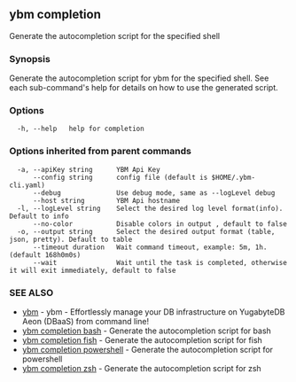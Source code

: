 ## ybm completion

Generate the autocompletion script for the specified shell

### Synopsis

Generate the autocompletion script for ybm for the specified shell.
See each sub-command's help for details on how to use the generated script.


### Options

```
  -h, --help   help for completion
```

### Options inherited from parent commands

```
  -a, --apiKey string      YBM Api Key
      --config string      config file (default is $HOME/.ybm-cli.yaml)
      --debug              Use debug mode, same as --logLevel debug
      --host string        YBM Api hostname
  -l, --logLevel string    Select the desired log level format(info). Default to info
      --no-color           Disable colors in output , default to false
  -o, --output string      Select the desired output format (table, json, pretty). Default to table
      --timeout duration   Wait command timeout, example: 5m, 1h. (default 168h0m0s)
      --wait               Wait until the task is completed, otherwise it will exit immediately, default to false
```

### SEE ALSO

* [ybm](ybm.md)	 - ybm - Effortlessly manage your DB infrastructure on YugabyteDB Aeon (DBaaS) from command line!
* [ybm completion bash](ybm_completion_bash.md)	 - Generate the autocompletion script for bash
* [ybm completion fish](ybm_completion_fish.md)	 - Generate the autocompletion script for fish
* [ybm completion powershell](ybm_completion_powershell.md)	 - Generate the autocompletion script for powershell
* [ybm completion zsh](ybm_completion_zsh.md)	 - Generate the autocompletion script for zsh

